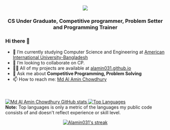 <h1 align="center">
  <a href="https://git.io/typing-svg">
    <img src="https://readme-typing-svg.herokuapp.com/?lines=I'm+Md+Al+Amin;Chowdhury;&center=true&size=30">
  </a>
</h1>

<h3 align="center">CS Under Graduate, Competitive programmer, Problem Setter and Programming Trainer</h3>

### Hi there 👋



- 🔭 I’m currently studying Computer Science and Engineering at [American International University-Bangladesh](aiub.edu)
- 👯 I’m looking to collaborate on CP.
- 👨‍💻 All of my projects are available at [alamin031.github.io](https://alamin031.github.io/Md-Al-Amin-Chowdhury/)
-  💬 Ask me about **Competitive Programming, Problem Solving**
- 📫 How to reach me: <a href="https://www.facebook.com/Al.Amin.Chowdhury09/"> Md Al Amin Chowdhury </a>

<br>
<br>

  <a href="https://github.com/Alamin031">
    <img src="https://github-readme-stats.vercel.app/api/?username=Alamin031&show_icons=true&title_color=fff&icon_color=79ff97&text_color=9f9f9f&bg_color=151515" alt="Md Al Amin Chowdhury GitHub stats">
  </a>

  <a href="https://github.com/Alamin031/github-readme-stats">
    <img src="https://github-readme-stats.vercel.app/api/top-langs/?username=Alamin031&layout=compact&bg_color=151515&text_color=ffffff&card_width=445&title_color=fff" alt="Top Languages">
  </a>

<br/>
  <b>Note:</b> Top languages is only a metric of the languages my public code consists of and doesn't reflect experience or skill level.

<br/>





<p align="center">
    <a href="https://github.com/Alamin031/github-readme-streak-stats">
        <img title="🔥 Get streak stats for your profile at git.io/streak-stats" alt="Alamin031's streak" src="https://github-readme-streak-stats.herokuapp.com/?user=Alamin031&theme=black-ice&hide_border=true&stroke=0000&background=060A0CD0"/>
    </a>
</p>

<br>
<br>
